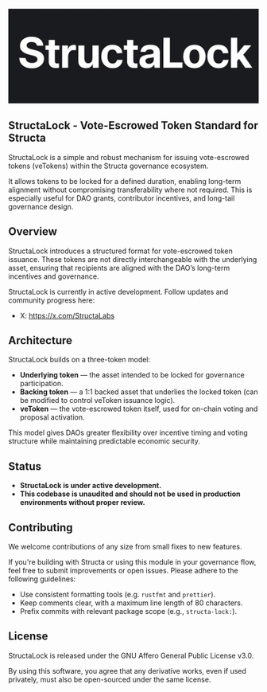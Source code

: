 <p align="center">
    <img src="https://raw.githubusercontent.com/StructaLabs/Structa-Lock/master/images/banner.png" />
</p>

## StructaLock - Vote-Escrowed Token Standard for Structa

StructaLock is a simple and robust mechanism for issuing vote-escrowed tokens (veTokens) within the Structa governance ecosystem.

It allows tokens to be locked for a defined duration, enabling long-term alignment without compromising transferability where not required. This is especially useful for DAO grants, contributor incentives, and long-tail governance design.

## Overview

StructaLock introduces a structured format for vote-escrowed token issuance. These tokens are not directly interchangeable with the underlying asset, ensuring that recipients are aligned with the DAO’s long-term incentives and governance.

StructaLock is currently in active development. Follow updates and community progress here:

- X: <https://x.com/StructaLabs>

## Architecture

StructaLock builds on a three-token model:

- **Underlying token** — the asset intended to be locked for governance participation.
- **Backing token** — a 1:1 backed asset that underlies the locked token (can be modified to control veToken issuance logic).
- **veToken** — the vote-escrowed token itself, used for on-chain voting and proposal activation.

This model gives DAOs greater flexibility over incentive timing and voting structure while maintaining predictable economic security.

## Status

- **StructaLock is under active development.**
- **This codebase is unaudited and should not be used in production environments without proper review.**

## Contributing

We welcome contributions of any size from small fixes to new features.

If you're building with Structa or using this module in your governance flow, feel free to submit improvements or open issues. Please adhere to the following guidelines:

- Use consistent formatting tools (e.g. `rustfmt` and `prettier`).
- Keep comments clear, with a maximum line length of 80 characters.
- Prefix commits with relevant package scope (e.g., `structa-lock:`).

## License

StructaLock is released under the GNU Affero General Public License v3.0.

By using this software, you agree that any derivative works, even if used privately, must also be open-sourced under the same license.
